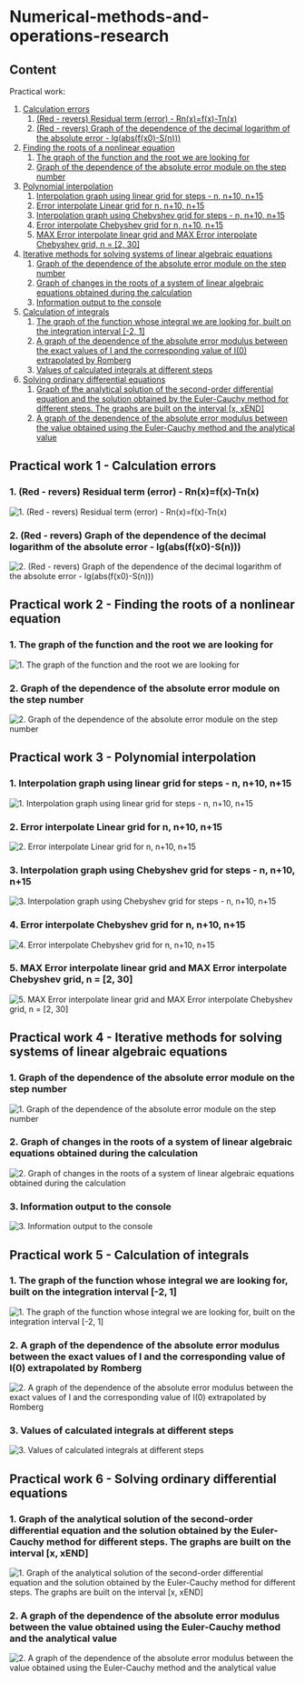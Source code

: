 # Numerical-methods-and-operations-research

## Content   

Practical work:
1. [Calculation errors](#Practical_work1)
    1. [(Red - revers) Residual term (error) - Rn(x)=f(x)-Tn(x)](#Graph_1-1)
    2. [(Red - revers) Graph of the dependence of the decimal logarithm of the absolute error - lg(abs(f(x0)-S(n)))](#Graph_1-2)
2. [Finding the roots of a nonlinear equation](#Practical_work2)
    1. [The graph of the function and the root we are looking for](#Graph_2-1)
    2. [Graph of the dependence of the absolute error module on the step number](#Graph_2-2)
3. [Polynomial interpolation](#Practical_work3)
    1. [Interpolation graph using linear grid for steps - n, n+10, n+15](#Graph_3-1)
    2. [Error interpolate Linear grid for n, n+10, n+15](#Graph_3-2)
    3. [Interpolation graph using Chebyshev grid for steps - n, n+10, n+15](#Graph_3-3)
    4. [Error interpolate Сhebyshev grid for n, n+10, n+15](#Graph_3-4)
    5. [MAX Error interpolate linear grid and MAX Error interpolate Chebyshev grid, n = [2, 30]](#Graph_3-5)
4. [Iterative methods for solving systems of linear algebraic equations](#Practical_work4)
    1. [Graph of the dependence of the absolute error module on the step number](#Graph_4-1)
    2. [Graph of changes in the roots of a system of linear algebraic equations obtained during the calculation](#Graph_4-2)
    3. [Information output to the console](#Graph_4-3)
5. [Calculation of integrals](#Practical_work5)
    1. [The graph of the function whose integral we are looking for, built on the integration interval [-2, 1]](#Graph_5-1)
    2. [A graph of the dependence of the absolute error modulus between the exact values of I and the corresponding value of I(0) extrapolated by Romberg](#Graph_5-2)
    3. [Values of calculated integrals at different steps](#Graph_5-3)
6. [Solving ordinary differential equations](#Practical_work6)
    1. [Graph of the analytical solution of the second-order differential equation and the solution obtained by the Euler-Cauchy method for different steps. The graphs are built on the interval [x, xEND]](#Graph_6-1)
    2. [A graph of the dependence of the absolute error modulus between the value obtained using the Euler-Cauchy method and the analytical value](#Graph_6-2)

## <a name="Practical_work1">Practical work 1 - Calculation errors</a> 

### <a name="Graph_1-1">1. (Red - revers) Residual term (error) - Rn(x)=f(x)-Tn(x)</a>
![1. (Red - revers) Residual term (error) - Rn(x)=f(x)-Tn(x)](./Practical%20work%201%20-%20Calculation%20errors/Result%20graph/1.%20(Red%20-%20revers)%20Residual%20term%20(error)%20-%20Rn(x)%3Df(x)-Tn(x).png)

### <a name="Graph_1-2">2. (Red - revers) Graph of the dependence of the decimal logarithm of the absolute error - lg(abs(f(x0)-S(n)))</a>
![2. (Red - revers) Graph of the dependence of the decimal logarithm of the absolute error - lg(abs(f(x0)-S(n)))](./Practical%20work%201%20-%20Calculation%20errors/Result%20graph/2.%20(Red%20-%20revers)%20Graph%20of%20the%20dependence%20of%20the%20decimal%20logarithm%20of%20the%20absolute%20error%20-%20lg(abs(f(x0)-S(n))).png)

## <a name="Practical_work2">Practical work 2 - Finding the roots of a nonlinear equation</a>   

### <a name="Graph_2-1">1. The graph of the function and the root we are looking for</a>
![1. The graph of the function and the root we are looking for](/Practical%20work%202%20-%20Finding%20the%20roots%20of%20a%20nonlinear%20equation/Result%20graph/1.%20The%20graph%20of%20the%20function%20and%20the%20root%20we%20are%20looking%20for.png)

### <a name="Graph_2-2">2. Graph of the dependence of the absolute error module on the step number</a>
![2. Graph of the dependence of the absolute error module on the step number](/Practical%20work%202%20-%20Finding%20the%20roots%20of%20a%20nonlinear%20equation/Result%20graph/2.%20Graph%20of%20the%20dependence%20of%20the%20absolute%20error%20module%20on%20the%20step%20number.png)

## <a name="Practical_work3">Practical work 3 - Polynomial interpolation</a>   

### <a name="Graph_3-1">1. Interpolation graph using linear grid for steps - n, n+10, n+15</a>
![1. Interpolation graph using linear grid for steps - n, n+10, n+15](./Practical%20work%203%20-%20Polynomial%20interpolation/Result%20graph/1.%20Interpolation%20graph%20using%20linear%20grid%20for%20steps%20-%20n%2C%20n%2B10%2C%20n%2B15.png)

### <a name="Graph_3-2">2. Error interpolate Linear grid for n, n+10, n+15</a>
![2. Error interpolate Linear grid for n, n+10, n+15](/Practical%20work%203%20-%20Polynomial%20interpolation/Result%20graph/2.%20Error%20interpolate%20Linear%20grid%20for%20n%2C%20n%2B10%2C%20n%2B15.png)

### <a name="Graph_3-3">3. Interpolation graph using Chebyshev grid for steps - n, n+10, n+15</a>
![3. Interpolation graph using Chebyshev grid for steps - n, n+10, n+15](./Practical%20work%203%20-%20Polynomial%20interpolation/Result%20graph/3.%20Interpolation%20graph%20using%20Chebyshev%20grid%20for%20steps%20-%20n%2C%20n%2B10%2C%20n%2B15.png)

### <a name="Graph_3-4">4. Error interpolate Сhebyshev grid for n, n+10, n+15</a>
![4. Error interpolate Сhebyshev grid for n, n+10, n+15](./Practical%20work%203%20-%20Polynomial%20interpolation/Result%20graph/4.%20Error%20interpolate%20%D0%A1hebyshev%20grid%20for%20n%2C%20n%2B10%2C%20n%2B15.png)

### <a name="Graph_3-5">5. MAX Error interpolate linear grid and MAX Error interpolate Chebyshev grid, n = [2, 30]</a>
![5. MAX Error interpolate linear grid and MAX Error interpolate Chebyshev grid, n = [2, 30]](./Practical%20work%203%20-%20Polynomial%20interpolation/Result%20graph/5.%20MAX%20Error%20interpolate%20linear%20grid%20and%20MAX%20Error%20interpolate%20Chebyshev%20grid%2C%20n%20%3D%20%5B2%2C%2030%5D.png)

## <a name="Practical_work4">Practical work 4 - Iterative methods for solving systems of linear algebraic equations</a>   

### <a name="Graph_4-1">1. Graph of the dependence of the absolute error module on the step number</a>
![1. Graph of the dependence of the absolute error module on the step number](./Practical%20work%204%20-%20Iterative%20methods%20for%20solving%20systems%20of%20linear%20algebraic%20equations/Result%20graph/1.%20Graph%20of%20the%20dependence%20of%20the%20absolute%20error%20module%20on%20the%20step%20number.png)

### <a name="Graph_4-2">2. Graph of changes in the roots of a system of linear algebraic equations obtained during the calculation</a>
![2. Graph of changes in the roots of a system of linear algebraic equations obtained during the calculation](./Practical%20work%204%20-%20Iterative%20methods%20for%20solving%20systems%20of%20linear%20algebraic%20equations/Result%20graph/2.%20Graph%20of%20changes%20in%20the%20roots%20of%20a%20system%20of%20linear%20algebraic%20equations%20obtained%20during%20the%20calculation.png)

### <a name="Graph_4-3">3. Information output to the console</a>
![3. Information output to the console](./Practical%20work%204%20-%20Iterative%20methods%20for%20solving%20systems%20of%20linear%20algebraic%20equations/Result%20graph/3.%20Information%20output%20to%20the%20console.png)

## <a name="Practical_work5">Practical work 5 - Calculation of integrals</a>   

### <a name="Graph_5-1">1. The graph of the function whose integral we are looking for, built on the integration interval [-2, 1]</a>
![1. The graph of the function whose integral we are looking for, built on the integration interval [-2, 1]](./Practical%20work%205%20-%20Calculation%20of%20integrals/Result%20graph/1.%20The%20graph%20of%20the%20function%20whose%20integral%20we%20are%20looking%20for%2C%20built%20on%20the%20integration%20interval%20%5B-2%2C%201%5D.png)

### <a name="Graph_5-2">2. A graph of the dependence of the absolute error modulus between the exact values of I and the corresponding value of I(0) extrapolated by Romberg</a>
![2. A graph of the dependence of the absolute error modulus between the exact values of I and the corresponding value of I(0) extrapolated by Romberg](./Practical%20work%205%20-%20Calculation%20of%20integrals/Result%20graph/2.%20A%20graph%20of%20the%20dependence%20of%20the%20absolute%20error%20modulus%20between%20the%20exact%20values%20of%20I%20and%20the%20corresponding%20value%20of%20I(0)%20extrapolated%20by%20Romberg.png)

### <a name="Graph_5-3">3. Values of calculated integrals at different steps</a>
![3. Values of calculated integrals at different steps](./Practical%20work%205%20-%20Calculation%20of%20integrals/Result%20graph/3.%20Values%20of%20calculated%20integrals%20at%20different%20steps.png)

## <a name="Practical_work6">Practical work 6 - Solving ordinary differential equations</a>   

### <a name="Graph_6-1">1. Graph of the analytical solution of the second-order differential equation and the solution obtained by the Euler-Cauchy method for different steps. The graphs are built on the interval [x, xEND]</a>
![1. Graph of the analytical solution of the second-order differential equation and the solution obtained by the Euler-Cauchy method for different steps. The graphs are built on the interval [x, xEND]](./Practical%20work%206%20-%20Solving%20ordinary%20differential%20equations/Result%20graph/1.%20Graph%20of%20the%20analytical%20solution%20of%20the%20second-order%20differential%20equation%20and%20the%20solution%20obtained%20by%20the%20Euler-Cauchy%20method%20for%20different%20steps.%20The%20graphs%20are%20built%20on%20the%20interval%20%5Bx%2C%20xEND%5D.png)

### <a name="Graph_6-2">2. A graph of the dependence of the absolute error modulus between the value obtained using the Euler-Cauchy method and the analytical value</a>
![2. A graph of the dependence of the absolute error modulus between the value obtained using the Euler-Cauchy method and the analytical value](./Practical%20work%206%20-%20Solving%20ordinary%20differential%20equations/Result%20graph/2.%20A%20graph%20of%20the%20dependence%20of%20the%20absolute%20error%20modulus%20between%20the%20value%20obtained%20using%20the%20Euler-Cauchy%20method%20and%20the%20analytical%20value.png)